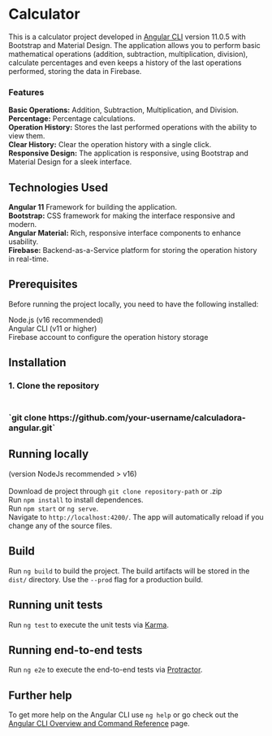 # Calculator

This is a calculator project developed in [Angular CLI](https://github.com/angular/angular-cli) version 11.0.5 with Bootstrap and Material Design. The application allows you to perform basic mathematical operations (addition, subtraction, multiplication, division), calculate percentages and even keeps a history of the last operations performed, storing the data in Firebase.

<h3>Features</h3>
<b>Basic Operations:</b> Addition, Subtraction, Multiplication, and Division.<br>
<b>Percentage:</b> Percentage calculations.<br>
<b>Operation History:</b> Stores the last performed operations with the ability to view them.<br>
<b>Clear History:</b> Clear the operation history with a single click.<br>
<b>Responsive Design:</b> The application is responsive, using Bootstrap and Material Design for a sleek interface.<br>

## Technologies Used
<b>Angular 11</b> Framework for building the application. <br>
<b>Bootstrap:</b> CSS framework for making the interface responsive and modern.<br>
<b>Angular Material:</b> Rich, responsive interface components to enhance usability.<br>
<b>Firebase:</b> Backend-as-a-Service platform for storing the operation history in real-time.<br>

## Prerequisites
Before running the project locally, you need to have the following installed:<br>

Node.js (v16 recommended)<br>
Angular CLI (v11 or higher)<br>
Firebase account to configure the operation history storage<br>

## Installation
<h3>1. Clone the repository<h3><br>
`git clone https://github.com/your-username/calculadora-angular.git`<br>

## Running locally

(version NodeJs recommended > v16)<br><br>
Download de project through `git clone repository-path` or .zip<br>
Run `npm install` to install dependences.<br>
Run `npm start` or `ng serve`.<br>
Navigate to `http://localhost:4200/`. The app will automatically reload if you change any of the source files.

## Build

Run `ng build` to build the project. The build artifacts will be stored in the `dist/` directory. Use the `--prod` flag for a production build.

## Running unit tests

Run `ng test` to execute the unit tests via [Karma](https://karma-runner.github.io).

## Running end-to-end tests

Run `ng e2e` to execute the end-to-end tests via [Protractor](http://www.protractortest.org/).

## Further help

To get more help on the Angular CLI use `ng help` or go check out the [Angular CLI Overview and Command Reference](https://angular.io/cli) page.
